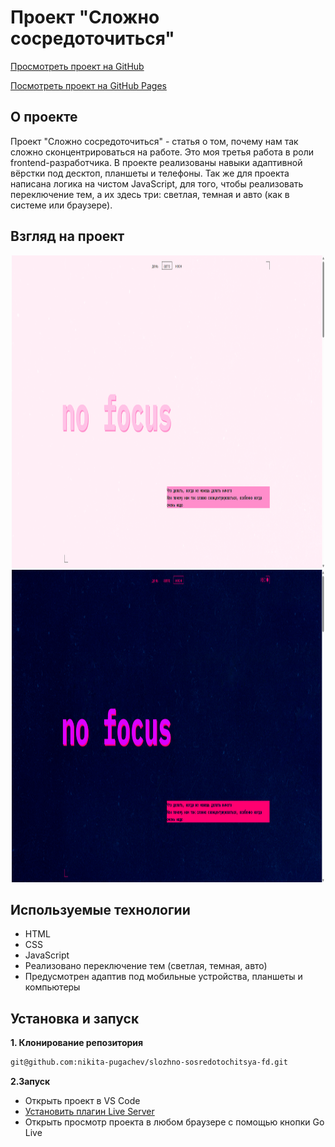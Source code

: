 # Проект "Сложно сосредоточиться"

[Просмотреть проект на GitHub](https://github.com/nikita-pugachev/slozhno-sosredotochitsya-fd.git)

[Посмотреть проект на GitHub Pages](https://nikita-pugachev.github.io/slozhno-sosredotochitsya-fd/)

## О проекте
Проект "Сложно сосредоточиться" - статья о том, почему нам так сложно сконцентрироваться на работе. Это моя третья работа в роли frontend-разработчика. В проекте реализованы навыки адаптивной вёрстки под десктоп, планшеты и телефоны. Так же для проекта написана логика на чистом JavaScript, для того, чтобы реализовать переключение тем, а их здесь три: светлая, темная и авто (как в системе или браузере).

## Взгляд на проект
<div align="center">
<img src="./images/no-focus-light.png" width=500 height=500>
<img src="./images/no-focus-dark.png" width=500 height=500>
</div>

## Используемые технологии
* HTML
* CSS
* JavaScript
* Реализовано переключение тем (светлая, темная, авто)
* Предусмотрен адаптив под мобильные устройства, планшеты и компьютеры

## Установка и запуск
**1. Клонирование репозитория**
```bash
git@github.com:nikita-pugachev/slozhno-sosredotochitsya-fd.git
```
**2.Запуск**
* Открыть проект в VS Code
* [Установить плагин Live Server](https://marketplace.visualstudio.com/items?itemName=ritwickdey.LiveServer)
* Открыть просмотр проекта в любом браузере с помощью кнопки Go Live